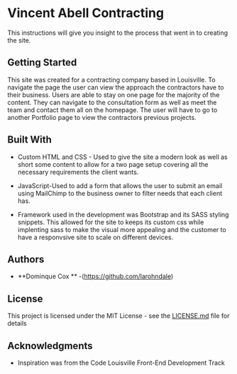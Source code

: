 # Vincent Abell Contracting 

This instructions will give you insight to the process that went in to creating the site.

## Getting Started
This site was created for a contracting company based in Louisville. To navigate the page the user can view the approach the contractors have to their business. Users are able to stay on one page for the majority of the content. They can navigate to the consultation form as well as meet the team and contact them all on the homepage. The user will have to go to another Portfolio page to view the contractors previous projects. 

## Built With

* Custom HTML and CSS - Used to give the site a modern look as well as short some content to allow for a two page setup covering all the necessary requirements the client wants. 

* JavaScript-Used to add a form that allows the user to submit an email using MailChimp to the business owner to filter needs that each client has. 

* Framework used in the development was Bootstrap and its SASS styling snippets. This allowed for the site to keeps its custom css while implenting sass to make the visual more appealing and the customer to have a responvsive site to scale on different devices. 

## Authors

* **Dominque Cox ** -(https://github.com/larohndale)

## License

This project is licensed under the MIT License - see the [LICENSE.md](LICENSE.md) file for details

## Acknowledgments

* Inspiration was from the Code Louisville Front-End Development Track
